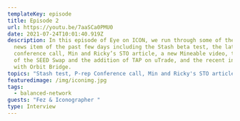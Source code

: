 ```yaml
---
templateKey: episode
title: Episode 2
url: https://youtu.be/7aaSCa0PMU0
date: 2021-07-24T10:01:40.919Z
description: In this episode of Eye on ICON, we run through some of the bigger
  news item of the past few days including the Stash beta test, the latest P-Rep
  conference call, Min and Ricky’s STO article, a new Mineable video, the launch
  of the SEED Swap and the addition of TAP on uTrade, and the recent interview
  with Orbit Bridge.
topics: "Stash test, P-rep Conference call, Min and Ricky's STO article "
featuredimage: /img/iconimg.jpg
tags:
  - balanced-network
guests: "Fez & Iconographer "
type: Interview
---
```

